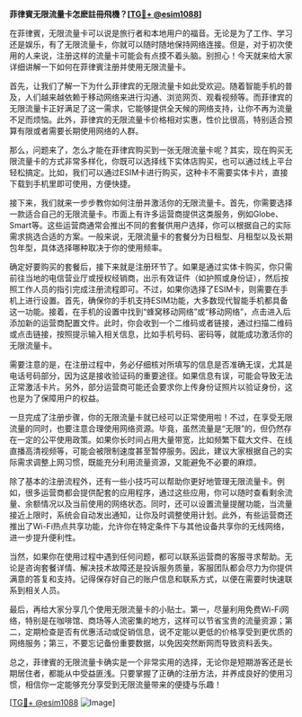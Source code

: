 **菲律賓无限流量卡怎麽註冊飛機？[[TG💪+ @esim1088](https://t.me/s/esim1088)]**

在菲律賓，无限流量卡可以说是旅行者和本地用户的福音。无论是为了工作、学习还是娱乐，有了无限流量卡，你就可以随时随地保持网络连接。但是，对于初次使用的人来说，注册这样的流量卡可能会有点摸不着头脑。别担心！今天就来给大家详细讲解一下如何在菲律賓注册并使用无限流量卡。

首先，让我们了解一下为什么菲律宾的无限流量卡如此受欢迎。随着智能手机的普及，人们越来越依赖于移动网络来进行沟通、浏览网页、观看视频等。而菲律宾的无限流量卡正好满足了这一需求，它能够提供全天候的网络支持，让你不再为流量不足而烦恼。此外，菲律宾的无限流量卡价格相对实惠，性价比很高，特别适合预算有限或者需要长期使用网络的人群。

那么，问题来了，怎么才能在菲律宾购买到一张无限流量卡呢？其实，现在购买无限流量卡的方式非常多样化，你既可以选择线下实体店购买，也可以通过线上平台轻松搞定。比如，我们可以通过ESIM卡进行购买，这种卡不需要实体卡片，直接下载到手机里即可使用，方便快捷。

接下来，我们就来一步步教你如何注册并激活你的无限流量卡。首先，你需要选择一款适合自己的无限流量卡。市面上有许多运营商提供这类服务，例如Globe、Smart等。这些运营商通常会推出不同的套餐供用户选择，你可以根据自己的实际需求挑选合适的方案。一般来说，无限流量卡的套餐分为日租型、月租型以及长期包年型，具体选择哪种取决于你的使用频率。

确定好要购买的套餐后，接下来就是注册环节了。如果是通过实体卡购买，你只需前往当地的电信营业厅或授权经销商，出示有效证件（如护照或身份证），然后按照工作人员的指引完成注册流程即可。不过，如果你选择了ESIM卡，则需要在手机上进行设置。首先，确保你的手机支持ESIM功能，大多数现代智能手机都具备这一功能。接着，在手机的设置中找到“蜂窝移动网络”或“移动网络”，点击进入后添加新的运营商配置文件。此时，你会收到一个二维码或者链接，通过扫描二维码或点击链接，按照提示输入相关信息，比如手机号码、密码等，就能成功激活你的无限流量卡。

需要注意的是，在注册过程中，务必仔细核对所填写的信息是否准确无误，尤其是电话号码部分，因为这是接收验证码的重要途径。如果信息有误，可能会导致无法正常激活卡片。另外，部分运营商可能还会要求你上传身份证照片以验证身份，这也是为了保障用户的权益。

一旦完成了注册步骤，你的无限流量卡就已经可以正常使用啦！不过，在享受无限流量的同时，也要注意合理使用网络资源。毕竟，虽然流量是“无限”的，但仍然存在一定的公平使用政策。如果你长时间占用大量带宽，比如频繁下载大文件、在线直播高清视频等，可能会被限制速度甚至暂停服务。因此，建议大家根据自己的实际需求调整上网习惯，既能充分利用流量资源，又能避免不必要的麻烦。

除了基本的注册流程外，还有一些小技巧可以帮助你更好地管理无限流量卡。例如，很多运营商都会提供配套的应用程序，通过这些应用，你可以随时查看剩余流量、余额情况以及当前使用的网络状态。同时，还可以设置流量提醒功能，当流量接近上限时，系统会自动发出通知，让你及时调整使用计划。此外，有些运营商还推出了Wi-Fi热点共享功能，允许你在特定条件下与其他设备共享你的无线网络，进一步提升便利性。

当然，如果你在使用过程中遇到任何问题，都可以联系运营商的客服寻求帮助。无论是咨询套餐详情、解决技术故障还是投诉服务质量，客服团队都会尽力为你提供满意的答复和支持。记得保存好自己的账户信息和联系方式，以便在需要时快速联系到相关人员。

最后，再给大家分享几个使用无限流量卡的小贴士。第一，尽量利用免费Wi-Fi网络，特别是在咖啡馆、商场等人流密集的地方，这样可以节省宝贵的流量资源；第二，定期检查是否有优惠活动或促销信息，说不定能以更低的价格享受到更优质的网络服务；第三，不要忘记备份重要数据，以免因突然断网而导致资料丢失。

总之，菲律賓的无限流量卡确实是一个非常实用的选择，无论你是短期游客还是长期居住者，都能从中受益匪浅。只要掌握了正确的注册方法，并养成良好的使用习惯，相信你一定能够充分享受到无限流量带来的便捷与乐趣！

[[TG💪+ @esim1088](https://t.me/s/esim1088) ![Image](https://i.postimg.cc/4NQfJmqS/Snipaste-2025-05-13-00-14-12.png)]